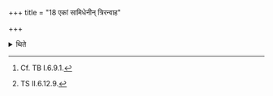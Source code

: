 +++
title = "18 एकां सामिधेनीन् त्रिरन्वाह"

+++

<details><summary>थिते</summary>

18. (The Hotr̥) recites enkindling verse thrice[^1] (and then utters) this (verse) uśantastvā havāmahe....[^2]  


[^1]: Cf. TB I.6.9.1.  

[^2]: TS II.6.12.9.
</details>
